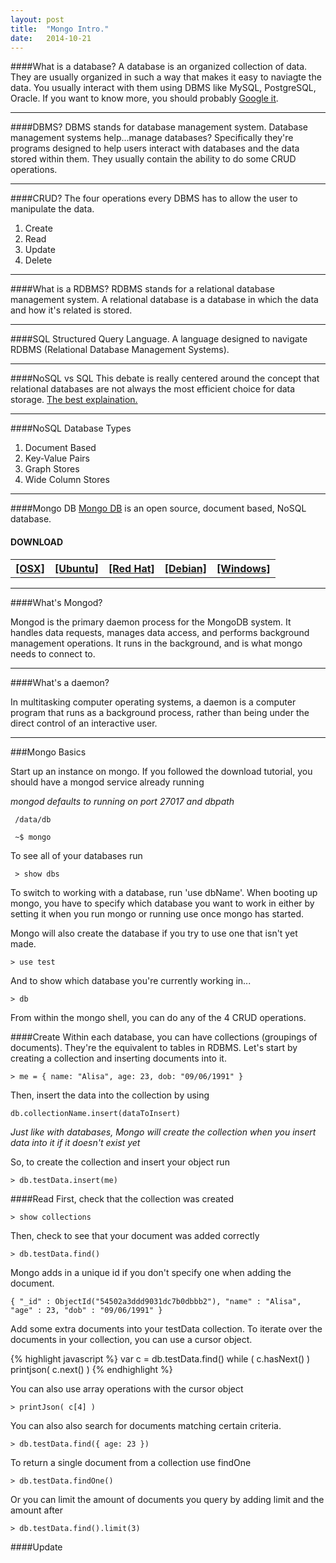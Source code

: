 ```yaml
---
layout: post
title:  "Mongo Intro."
date:   2014-10-21
---
```



####What is a database?
A database is an organized collection of data. They are usually organized in such a way that makes it easy to naviagte the data. You usually interact with them using DBMS like MySQL, PostgreSQL, Oracle. If you want to know more, you should probably [Google it](http://lmgtfy.com/?q=Database).

---

####DBMS?
DBMS stands for database management system. Database management systems help...manage databases? Specifically they're programs designed to help users interact with databases and the data stored within them. They usually contain the ability to do some CRUD operations.

---

####CRUD?
The four operations every DBMS has to allow the user to manipulate the data.

1. Create
2. Read
3. Update
4. Delete


---

####What is a RDBMS?
RDBMS stands for a relational database management system. A relational database is a database in which the data and how it's related is stored.

---

####SQL
Structured Query Language. A language designed to navigate RDBMS (Relational Database Management Systems).

---

####NoSQL vs SQL
This debate is really centered around the concept that relational databases are not always the most efficient choice for data storage. [The best explaination.](http://www.mongodb.com/nosql-explained)

---

####NoSQL Database Types

1. Document Based
2. Key-Value Pairs
3. Graph Stores
4. Wide Column Stores

---

####Mongo DB
[Mongo DB](http://www.mongodb.org/about/introduction/) is an open source, document based, NoSQL database.



<table class="table">
    <tr><h4>DOWNLOAD</h4></tr>
    <th>
        <a href="http://docs.mongodb.org/manual/tutorial/install-mongodb-on-os-x/">[OSX]</a>
    </th>
    <th>
        <a href="http://docs.mongodb.org/manual/tutorial/install-mongodb-on-ubuntu/">[Ubuntu]</a>
    </th>
    <th>
        <a href="http://docs.mongodb.org/manual/tutorial/install-mongodb-on-red-hat-centos-or-fedora-linux/">[Red Hat]</a>
    </th> 
    <th>    
        <a href="http://docs.mongodb.org/manual/tutorial/install-mongodb-on-debian-linux/">[Debian]</a> 
    </th> 
    <th>    
        <a href="http://docs.mongodb.org/manual/tutorial/install-mongodb-on-windows/">[Windows]</a>
    </th> 
</table>

---

####What's Mongod?

Mongod is the primary daemon process for the MongoDB system. It handles data requests, manages data access, and performs background management operations. It runs in the background, and is what mongo needs to connect to.

---

####What's a daemon?

In multitasking computer operating systems, a daemon is a computer program that runs as a background process, rather than being under the direct control of an interactive user.

---

###Mongo Basics

Start up an instance on mongo. If you followed the download tutorial, you should have a mongod service already running

*mongod defaults to running on port 27017 and dbpath*
```
 /data/db 
```

```
 ~$ mongo 
```

To see all of your databases run 
```
 > show dbs 
``` 

To switch to working with a database, run 'use dbName'. 
When booting up mongo, you have to specify which database you want to work in either by setting it when you run mongo or running use once mongo has started.

Mongo will also create the database if you try to use one that isn't yet made.

```
> use test
```

And to show which database you're currently working in...

```
> db
```


From within the mongo shell, you can do any of the 4 CRUD operations.

####Create
Within each database, you can have collections (groupings of documents). They're the equivalent to tables in RDBMS.
Let's start by creating a collection and inserting documents into it.

```
> me = { name: "Alisa", age: 23, dob: "09/06/1991" }
```

Then, insert the data into the collection by using 

```
db.collectionName.insert(dataToInsert)
```

*Just like with databases, Mongo will create the collection when you insert data into it if it doesn't exist yet*

So, to create the collection and insert your object run

```
> db.testData.insert(me)
```

####Read
First, check that the collection was created

```
> show collections
```

Then, check to see that your document was added correctly

```
> db.testData.find()
```

Mongo adds in a unique id if you don't specify one when adding the document.

```
{ "_id" : ObjectId("54502a3ddd9031dc7b0dbbb2"), "name" : "Alisa", "age" : 23, "dob" : "09/06/1991" }
```

Add some extra documents into your testData collection.
To iterate over the documents in your collection, you can use a cursor object.

{% highlight javascript %}
var c = db.testData.find()
while ( c.hasNext() ) printjson( c.next() )
{% endhighlight %}

You can also use array operations with the cursor object

```
> printJson( c[4] )
```

You can also also search for documents matching certain criteria.

```
> db.testData.find({ age: 23 })
```

To return a single document from a collection use findOne

```
> db.testData.findOne()
```

Or you can limit the amount of documents you query by adding limit and the amount after

```
> db.testData.find().limit(3)
```
####Update
